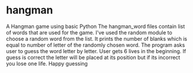 # hangman
A Hangman game using basic Python
The hangman_word files contain list of words that are used for the game.
I've used the random module to choose a random word from the list.
It prints the number of blanks which is equal to number of letter of the randomly chosen word.
The program asks user to guess the word letter by letter.
User gets 6 lives in the beginning.
If guess is correct the letter will be placed at its position but if its incorrect you lose one life.
Happy guessing
